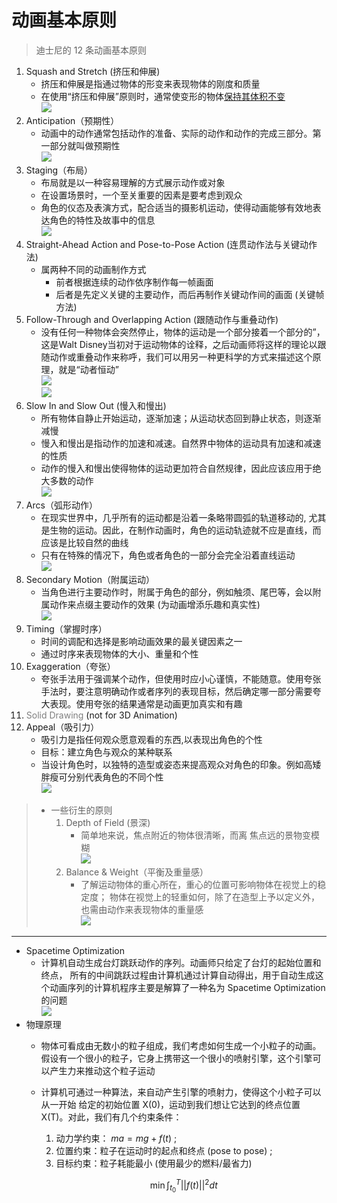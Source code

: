 # 动画基本原则

> 迪士尼的 12 条动画基本原则

1. Squash and Stretch (挤压和伸展)
	- 挤压和伸展是指通过物体的形变来表现物体的刚度和质量
	- 在使用“挤压和伸展”原则时，通常使变形的物体<u>保持其体积不变</u> <br> ![](../../Images/2023-09-21-21-40-46.png)
2. Anticipation（预期性）
	- 动画中的动作通常包括动作的准备、实际的动作和动作的完成三部分。第一部分就叫做预期性 <br> ![](../../Images/2023-09-21-21-41-09.png)
3. Staging（布局）
	- 布局就是以一种容易理解的方式展示动作或对象
	- 在设置场景时，一个至关重要的因素是要考虑到观众
	- 角色的仪态及表演方式，配合适当的摄影机运动，使得动画能够有效地表达角色的特性及故事中的信息 <br> ![](../../Images/2023-09-21-21-41-20.png)
4. Straight-Ahead Action and Pose-to-Pose Action (连贯动作法与关键动作法)
	-  属两种不同的动画制作方式
		- 前者根据连续的动作依序制作每一帧画面
		-  后者是先定义关键的主要动作，而后再制作关键动作间的画面 (关键帧方法)
5. Follow-Through and Overlapping Action (跟随动作与重叠动作)
	- 没有任何一种物体会突然停止，物体的运动是一个部分接着一个部分的”，这是Walt Disney当初对于运动物体的诠释，之后动画师将这样的理论以跟随动作或重叠动作来称呼，我们可以用另一种更科学的方式来描述这个原理，就是“动者恒动” <br> ![](../../Images/2023-09-21-21-41-35.png) <br> ![](../../Images/2023-09-21-21-41-46.png)
6. Slow In and Slow Out (慢入和慢出)
	- 所有物体自静止开始运动，逐渐加速；从运动状态回到静止状态，则逐渐减慢
	- 慢入和慢出是指动作的加速和减速。自然界中物体的运动具有加速和减速的性质
	- 动作的慢入和慢出使得物体的运动更加符合自然规律，因此应该应用于绝大多数的动作 <br> ![](../../Images/2023-09-21-21-41-56.png)
7. Arcs（弧形动作）
	- 在现实世界中，几乎所有的运动都是沿着一条略带圆弧的轨道移动的, 尤其是生物的运动。因此，在制作动画时，角色的运动轨迹就不应是直线，而应该是比较自然的曲线
	- 只有在特殊的情况下，角色或者角色的一部分会完全沿着直线运动 <br>![](../../Images/2023-09-21-21-42-06.png)
8. Secondary Motion（附属运动）
	- 当角色进行主要动作时，附属于角色的部分，例如触须、尾巴等，会以附属动作来点缀主要动作的效果 (为动画增添乐趣和真实性) <br> ![](../../Images/2023-09-21-21-58-38.png)
9. Timing（掌握时序）
	- 时间的调配和选择是影响动画效果的最关键因素之一
	- 通过时序来表现物体的大小、重量和个性
10. Exaggeration（夸张）
	- 夸张手法用于强调某个动作，但使用时应小心谨慎，不能随意。使用夸张手法时，要注意明确动作或者序列的表现目标，然后确定哪一部分需要夸大表现。使用夸张的结果通常是动画更加真实和有趣
11. <font color="#7f7f7f">Solid Drawing</font> (not for 3D Animation)
12. Appeal（吸引力）
	- 吸引力是指任何观众愿意观看的东西,以表现出角色的个性
	- 目标：建立角色与观众的某种联系
	- 当设计角色时，以独特的造型或姿态来提高观众对角色的印象。例如高矮胖瘦可分别代表角色的不同个性 <br> ![](../../Images/2023-09-21-21-42-16.png)

> - 一些衍生的原则 
> 	1. Depth of Field (景深)
> 		-  简单地来说，焦点附近的物体很清晰，而离 焦点远的景物变模糊 <br> ![](../../Images/2023-09-21-21-42-26.png)
> 	2.  Balance & Weight（平衡及重量感）
> 		- 了解运动物体的重心所在，重心的位置可影响物体在视觉上的稳定度； 物体在视觉上的轻重如何，除了在造型上予以定义外，也需由动作来表现物体的重量感 <br> ![](../../Images/2023-09-21-21-42-34.png)

---

- Spacetime Optimization
	- 计算机自动生成台灯跳跃动作的序列。动画师只给定了台灯的起始位置和终点， 所有的中间跳跃过程由计算机通过计算自动得出，用于自动生成这个动画序列的计算机程序主要是解算了一种名为 Spacetime Optimization 的问题<br> ![](../../Images/2023-09-21-21-42-43.png)
- 物理原理
	- 物体可看成由无数小的粒子组成，我们考虑如何生成一个小粒子的动画。假设有一个很小的粒子，它身上携带这一个很小的喷射引擎，这个引擎可以产生力来推动这个粒子运动
	- 计算机可通过一种算法，来自动产生引擎的喷射力，使得这个小粒子可以从一开始 给定的初始位置 X(0)，运动到我们想让它达到的终点位置 X(T)。对此，我们有几个约束条件：
		1. 动力学约束： $ma = mg + f(t)$ ;
		2. 位置约束：粒子在运动时的起点和终点 (pose to pose) ;
		3. 目标约束：粒子耗能最小 (使用最少的燃料/最省力) 
        
        $$\min \int^{T}_{t_0} ||f(t)||^2 dt$$